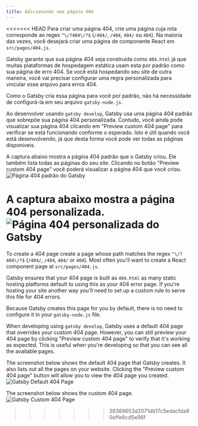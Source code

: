 ```yaml
---
title: Adicionando uma página 404
---
```


<<<<<<< HEAD
Para criar uma página 404, crie uma página cuja rota corresponde ao regex 
`^\/?404\/?$` (`/404/`, `/404`, `404/` ou `404`). Na maioria das vezes, 
você desejará criar uma página de componente React em `src/pages/404.js`.

Gatsby garante que sua página 404 seja construida como `404.html` já que muitas 
plataformas de hospedagem estática usam esta por padrão como sua página de erro 404. 
Se você está hospedando seu site de outra maneira, você vai precisar configurar uma
regra personalizada para vincular esse arquivo para erros 404.

Como o Gatsby cria essa página para você por padrão, não há necessidade de configurá-la em seu arquivo `gatsby-node.js`.

Ao desenvolver usando `gatsby develop`, Gatsby usa uma página 404 padrão que
sobrepõe sua página 404 personalizada. Contudo, você ainda pode visualizar 
sua página 404 clicando em "Preview custom 404 page" para verificar 
se está funcionando conforme o esperado. Isto é útil quando você está desenvolvendo, 
já que desta forma você pode ver todas as páginas disponíveis.

A captura abaixo mostra a página 404 padrão que o Gatsby criou. 
Ele também lista todas as páginas do seu site. Clicando no botão 
"Preview custom 404 page" você poderá visualizar a página 404 que você criou.
![Página 404 padrão do Gatsby](images/gatsby-default-404.png)

A captura abaixo mostra a página 404 personalizada.
![Página 404 personalizada do Gatsby](images/gatsby-custom-404.png)
=======
To create a 404 page create a page whose path matches the regex `^\/?404\/?$` (`/404/`, `/404`, `404/` or `404`). Most often you'll want to create a React component page at `src/pages/404.js`.

Gatsby ensures that your 404 page is built as `404.html` as many static hosting platforms default to using this as your 404 error page. If you're hosting your site another way you'll need to set up a custom rule to serve this file for 404 errors.

Because Gatsby creates this page for you by default, there is no need to configure it in your `gatsby-node.js` file.

When developing using `gatsby develop`, Gatsby uses a default 404 page that overrides your custom 404 page. However, you can still preview your 404 page by clicking "Preview custom 404 page" to verify that it's working as expected. This is useful when you're developing so that you can see all the available pages.

The screenshot below shows the default 404 page that Gatsby creates. It also lists out all the pages on your website. Clicking the "Preview custom 404 page" button will allow you to view the 404 page you created.
![Gatsby Default 404 Page](./images/gatsby-default-404.png)

The screenshot below shows the custom 404 page.
![Gatsby Custom 404 Page](./images/gatsby-custom-404.png)
>>>>>>> 39369653d2071db17c5edacfda90effe6cd5e96f
